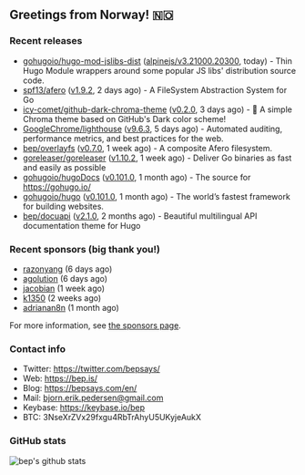 ## Greetings from Norway! 🇳🇴

### Recent releases
- [gohugoio/hugo-mod-jslibs-dist](https://github.com/gohugoio/hugo-mod-jslibs-dist) ([alpinejs/v3.21000.20300](https://github.com/gohugoio/hugo-mod-jslibs-dist/releases/tag/alpinejs%2Fv3.21000.20300), today) - Thin Hugo Module wrappers around some popular JS libs&#39; distribution source code.
- [spf13/afero](https://github.com/spf13/afero) ([v1.9.2](https://github.com/spf13/afero/releases/tag/v1.9.2), 2 days ago) - A FileSystem Abstraction System for Go
- [icy-comet/github-dark-chroma-theme](https://github.com/icy-comet/github-dark-chroma-theme) ([v0.2.0](https://github.com/icy-comet/github-dark-chroma-theme/releases/tag/v0.2.0), 3 days ago) - 🌙 A simple Chroma theme based on GitHub&#39;s Dark color scheme!
- [GoogleChrome/lighthouse](https://github.com/GoogleChrome/lighthouse) ([v9.6.3](https://github.com/GoogleChrome/lighthouse/releases/tag/v9.6.3), 5 days ago) - Automated auditing, performance metrics, and best practices for the web.
- [bep/overlayfs](https://github.com/bep/overlayfs) ([v0.7.0](https://github.com/bep/overlayfs/releases/tag/v0.7.0), 1 week ago) - A composite Afero filesystem.
- [goreleaser/goreleaser](https://github.com/goreleaser/goreleaser) ([v1.10.2](https://github.com/goreleaser/goreleaser/releases/tag/v1.10.2), 1 week ago) - Deliver Go binaries as fast and easily as possible
- [gohugoio/hugoDocs](https://github.com/gohugoio/hugoDocs) ([v0.101.0](https://github.com/gohugoio/hugoDocs/releases/tag/v0.101.0), 1 month ago) - The source for https://gohugo.io/
- [gohugoio/hugo](https://github.com/gohugoio/hugo) ([v0.101.0](https://github.com/gohugoio/hugo/releases/tag/v0.101.0), 1 month ago) - The world’s fastest framework for building websites.
- [bep/docuapi](https://github.com/bep/docuapi) ([v2.1.0](https://github.com/bep/docuapi/releases/tag/v2.1.0), 2 months ago) - Beautiful multilingual API documentation theme for Hugo


### Recent sponsors (big thank you!)

- [razonyang](https://github.com/razonyang) (6 days ago)
- [agolution](https://github.com/agolution) (6 days ago)
- [jacobian](https://github.com/jacobian) (1 week ago)
- [k1350](https://github.com/k1350) (2 weeks ago)
- [adrianan8n](https://github.com/adrianan8n) (1 month ago)

For more information, see [the sponsors page](https://github.com/sponsors/bep/).

### Contact info
- Twitter: https://twitter.com/bepsays/
- Web: https://bep.is/
- Blog: https://bepsays.com/en/
- Mail: bjorn.erik.pedersen@gmail.com
- Keybase: https://keybase.io/bep
- BTC: 3NseXrZVx29fxgu4RbTrAhyU5UKyjeAukX


### GitHub stats
![bep's github stats](https://github-readme-stats.vercel.app/api?username=bep&count_private=true&hide_title=true)

